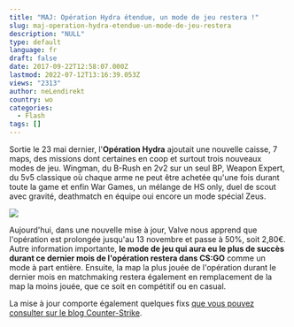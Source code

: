 ```yaml
---
title: "MAJ: Opération Hydra étendue, un mode de jeu restera !"
slug: maj-operation-hydra-etendue-un-mode-de-jeu-restera
description: "NULL"
type: default
language: fr
draft: false
date: 2017-09-22T12:58:07.000Z
lastmod: 2022-07-12T13:16:39.053Z
views: "2313"
author: neLendirekt
country: wo
categories:
  - Flash
tags: []
---
```

Sortie le 23 mai dernier, l'**Opération Hydra** ajoutait une nouvelle caisse, 7 maps, des missions dont certaines en coop et surtout trois nouveaux modes de jeu. Wingman, du B-Rush en 2v2 sur un seul BP, Weapon Expert, du 5v5 classique où chaque arme ne peut être achetée qu'une fois durant toute la game et enfin War Games, un mélange de HS only, duel de scout avec gravité, deathmatch en équipe oui encore un mode spécial Zeus.

![](/images/articles/59c504dd38226/images/Mq6bVdYbdiqxbn16zqFAQmb0YZEXJUlbCbrt5vvN.png)

Aujourd'hui, dans une nouvelle mise à jour, Valve nous apprend que l'opération est prolongée jusqu'au 13 novembre et passe à 50%, soit 2,80€. Autre information importante, **le mode de jeu qui aura eu le plus de succès durant ce dernier mois de l'opération restera dans CS:GO** comme un mode à part entière. Ensuite, la map la plus jouée de l'opération durant le dernier mois en matchmaking restera également en remplacement de la map la moins jouée, que ce soit en compétitif ou en casual.

La mise à jour comporte également quelques fixs [que vous pouvez consulter sur le blog Counter-Strike](http://blog.counter-strike.net/index.php/2017/09/19346/).
